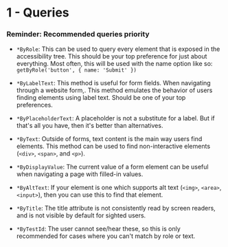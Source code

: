 # 1 - Queries

### **Reminder:** Recommended queries priority

- `*ByRole`: This can be used to query every element that is exposed in the accessibility tree. This should be your top preference for just about everything. Most often, this will be used with the name option like so: `getByRole('button', { name: 'Submit' })`

- `*ByLabelText`: This method is useful for form fields. When navigating through a website form,. This method emulates the behavior of users finding elements using label text. Should be one of your top preferences.

- `*ByPlaceholderText`: A placeholder is not a substitute for a label. But if that's all you have, then it's better than alternatives.

- `*ByText`: Outside of forms, text content is the main way users find elements. This method can be used to find non-interactive elements (`<div>`, `<span>`, and `<p>`).

- `*ByDisplayValue`: The current value of a form element can be useful when navigating a page with filled-in values.

- `*ByAltText`: If your element is one which supports alt text (`<img>`, `<area>`, `<input>`), then you can use this to find that element.

- `*ByTitle`: The title attribute is not consistently read by screen readers, and is not visible by default for sighted users.

- `*ByTestId`: The user cannot see/hear these, so this is only recommended for cases where you can't match by role or text.


